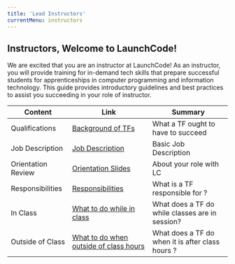 ```yaml
---
title: 'Lead Instructors'
currentMenu: instructors
---
```


## Instructors, Welcome to LaunchCode!

We are excited that you are an instructor at LaunchCode! As an instructor, you will provide training for in-demand tech skills that prepare successful students for apprenticeships in computer programming and information technology. This guide provides introductory guidelines and best practices to assist you succeeding in your role of instructor.

Content | Link | Summary
|----|------------|-------------|
Qualifications | [Background of TFs](../tf-details/) | What a TF ought to have to succeed
Job Description | [Job Description](../tf-details/job-description) | Basic Job Description
Orientation Review | [Orientation Slides](../tf-details/orientation/) | About your role with LC
Responsibilities | [Responsibilities](../tf-details) | What is a TF responsible for ?
In Class | [What to do while in class](../tf-details) | What does a TF do while classes are in session?
Outside of Class | [What to do when outside of class hours](../tf-details) | What does a TF do when it is after class hours ?